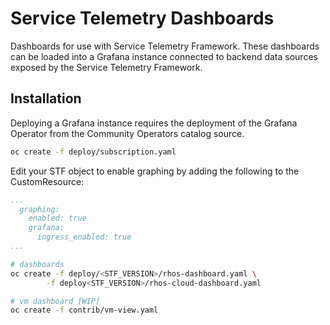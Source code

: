 # Service Telemetry Dashboards

Dashboards for use with Service Telemetry Framework. These dashboards can be
loaded into a Grafana instance connected to backend data sources exposed by the
Service Telemetry Framework.

## Installation

Deploying a Grafana instance requires the deployment of the Grafana Operator
from the Community Operators catalog source.

```bash
oc create -f deploy/subscription.yaml
```

Edit your STF object to enable graphing by adding the following to the CustomResource:
```yaml
...
  graphing:
    enabled: true
    grafana:
      ingress_enabled: true
...
```


```bash
# dashboards
oc create -f deploy/<STF_VERSION>/rhos-dashboard.yaml \
        -f deploy<STF_VERSION>/rhos-cloud-dashboard.yaml

# vm dashboard [WIP]
oc create -f contrib/vm-view.yaml
```
